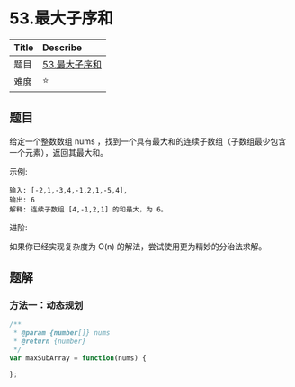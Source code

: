 # 53.最大子序和

| Title | Describe |
| :---- | :---- |
| 题目  | [53.最大子序和](https://leetcode-cn.com/problems/maximum-subarray/) |
| 难度  | ⭐ |

## 题目

给定一个整数数组 nums ，找到一个具有最大和的连续子数组（子数组最少包含一个元素），返回其最大和。

示例:

```
输入: [-2,1,-3,4,-1,2,1,-5,4],
输出: 6
解释: 连续子数组 [4,-1,2,1] 的和最大，为 6。
```

进阶:

如果你已经实现复杂度为 O(n) 的解法，尝试使用更为精妙的分治法求解。

## 题解

### 方法一：动态规划

```javascript
/**
 * @param {number[]} nums
 * @return {number}
 */
var maxSubArray = function(nums) {

};
```
